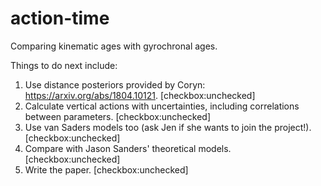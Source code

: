 # action-time
Comparing kinematic ages with gyrochronal ages.

Things to do next include:
1. Use distance posteriors provided by Coryn:
https://arxiv.org/abs/1804.10121. [checkbox:unchecked]
2. Calculate vertical actions with uncertainties, including correlations
between parameters. [checkbox:unchecked]
3. Use van Saders models too (ask Jen if she wants to join the project!).
[checkbox:unchecked]
4. Compare with Jason Sanders' theoretical models. [checkbox:unchecked]
5. Write the paper. [checkbox:unchecked]
